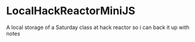 # LocalHackReactorMiniJS
A local storage of a Saturday class at hack reactor so i can back it up with notes
